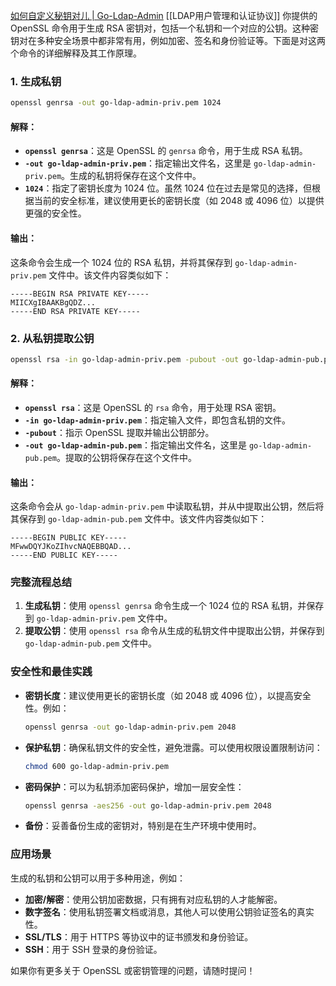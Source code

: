 [如何自定义秘钥对儿 | Go-Ldap-Admin](https://ldapdoc.eryajf.net/pages/119ea3/#%E5%93%AA%E9%87%8C%E7%94%A8%E5%88%B0%E4%BA%86)  [[LDAP用户管理和认证协议]]
你提供的 OpenSSL 命令用于生成 RSA 密钥对，包括一个私钥和一个对应的公钥。这种密钥对在多种安全场景中都非常有用，例如加密、签名和身份验证等。下面是对这两个命令的详细解释及其工作原理。

### 1. 生成私钥

```bash
openssl genrsa -out go-ldap-admin-priv.pem 1024
```

#### 解释：

- **`openssl genrsa`**：这是 OpenSSL 的 `genrsa` 命令，用于生成 RSA 私钥。
- **`-out go-ldap-admin-priv.pem`**：指定输出文件名，这里是 `go-ldap-admin-priv.pem`。生成的私钥将保存在这个文件中。
- **`1024`**：指定了密钥长度为 1024 位。虽然 1024 位在过去是常见的选择，但根据当前的安全标准，建议使用更长的密钥长度（如 2048 或 4096 位）以提供更强的安全性。

#### 输出：

这条命令会生成一个 1024 位的 RSA 私钥，并将其保存到 `go-ldap-admin-priv.pem` 文件中。该文件内容类似如下：

```pem
-----BEGIN RSA PRIVATE KEY-----
MIICXgIBAAKBgQDZ...
-----END RSA PRIVATE KEY-----
```

### 2. 从私钥提取公钥

```bash
openssl rsa -in go-ldap-admin-priv.pem -pubout -out go-ldap-admin-pub.pem
```

#### 解释：

- **`openssl rsa`**：这是 OpenSSL 的 `rsa` 命令，用于处理 RSA 密钥。
- **`-in go-ldap-admin-priv.pem`**：指定输入文件，即包含私钥的文件。
- **`-pubout`**：指示 OpenSSL 提取并输出公钥部分。
- **`-out go-ldap-admin-pub.pem`**：指定输出文件名，这里是 `go-ldap-admin-pub.pem`。提取的公钥将保存在这个文件中。

#### 输出：

这条命令会从 `go-ldap-admin-priv.pem` 中读取私钥，并从中提取出公钥，然后将其保存到 `go-ldap-admin-pub.pem` 文件中。该文件内容类似如下：

```pem
-----BEGIN PUBLIC KEY-----
MFwwDQYJKoZIhvcNAQEBBQAD...
-----END PUBLIC KEY-----
```

### 完整流程总结

1. **生成私钥**：使用 `openssl genrsa` 命令生成一个 1024 位的 RSA 私钥，并保存到 `go-ldap-admin-priv.pem` 文件中。
2. **提取公钥**：使用 `openssl rsa` 命令从生成的私钥文件中提取出公钥，并保存到 `go-ldap-admin-pub.pem` 文件中。

### 安全性和最佳实践

- **密钥长度**：建议使用更长的密钥长度（如 2048 或 4096 位），以提高安全性。例如：
  ```bash
  openssl genrsa -out go-ldap-admin-priv.pem 2048
  ```
  
- **保护私钥**：确保私钥文件的安全性，避免泄露。可以使用权限设置限制访问：
  ```bash
  chmod 600 go-ldap-admin-priv.pem
  ```

- **密码保护**：可以为私钥添加密码保护，增加一层安全性：
  ```bash
  openssl genrsa -aes256 -out go-ldap-admin-priv.pem 2048
  ```

- **备份**：妥善备份生成的密钥对，特别是在生产环境中使用时。

### 应用场景

生成的私钥和公钥可以用于多种用途，例如：

- **加密/解密**：使用公钥加密数据，只有拥有对应私钥的人才能解密。
- **数字签名**：使用私钥签署文档或消息，其他人可以使用公钥验证签名的真实性。
- **SSL/TLS**：用于 HTTPS 等协议中的证书颁发和身份验证。
- **SSH**：用于 SSH 登录的身份验证。

如果你有更多关于 OpenSSL 或密钥管理的问题，请随时提问！

